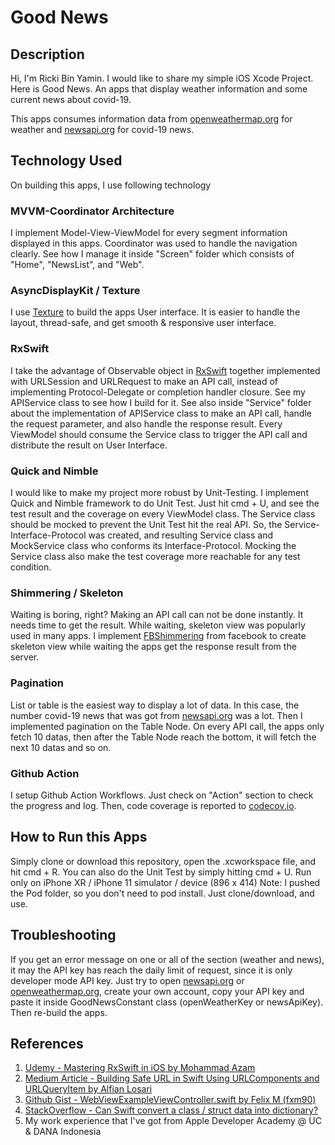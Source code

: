 # Good News

## Description

Hi, I'm Ricki Bin Yamin. I would like to share my simple iOS Xcode Project.
Here is Good News. An apps that display weather information and some current news about covid-19.

This apps consumes information data from [openweathermap.org](https://openweathermap.org/) for weather and [newsapi.org](https://newsapi.org/) for covid-19 news.

## Technology Used

On building this apps, I use following technology

### MVVM-Coordinator Architecture
I implement Model-View-ViewModel for every segment information displayed in this apps. Coordinator was used to handle the navigation clearly. See how I manage it inside "Screen" folder which consists of "Home", "NewsList", and "Web".

### AsyncDisplayKit / Texture
I use [Texture](https://texturegroup.org/) to build the apps User interface. It is easier to handle the layout, thread-safe, and get smooth & responsive user interface.

### RxSwift
I take the advantage of Observable object in [RxSwift](https://github.com/ReactiveX/RxSwift) together implemented with URLSession and URLRequest to make an API call, instead of implementing Protocol-Delegate or completion handler closure. See my APIService class to see how I build for it. See also inside "Service" folder about the implementation of APIService class to make an API call, handle the request parameter, and also handle the response result. Every ViewModel should consume the Service class to trigger the API call and distribute the result on User Interface.

### Quick and Nimble
I would like to make my project more robust by Unit-Testing. I implement Quick and Nimble framework to do Unit Test. Just hit cmd + U, and see the test result and the coverage on every ViewModel class. The Service class should be mocked to prevent the Unit Test hit the real API. So, the Service-Interface-Protocol was created, and resulting Service class and MockService class who conforms its Interface-Protocol. Mocking the Service class also make the test coverage more reachable for any test condition.

### Shimmering / Skeleton
Waiting is boring, right? Making an API call can not be done instantly. It needs time to get the result. While waiting, skeleton view was popularly used in many apps. I implement [FBShimmering](https://github.com/facebookarchive/Shimmer) from facebook to create skeleton view while waiting the apps get the response result from the server.

### Pagination
List or table is the easiest way to display a lot of data. In this case, the number covid-19 news that was got from [newsapi.org](https://newsapi.org/) was a lot. Then I implemented pagination on the Table Node. On every API call, the apps only fetch 10 datas, then after the Table Node reach the bottom, it will fetch the next 10 datas and so on.

### Github Action
I setup Github Action Workflows. Just check on "Action" section to check the progress and log. Then, code coverage is reported to [codecov.io](https://codecov.io/).

## How to Run this Apps

Simply clone or download this repository, open the .xcworkspace file, and hit cmd + R. You can also do the Unit Test by simply hitting cmd + U.
Run only on iPhone XR / iPhone 11 simulator / device (896 x 414)
Note: I pushed the Pod folder, so you don't need to pod install. Just clone/download, and use.

## Troubleshooting

If you get an error message on one or all of the section (weather and news), it may the API key has reach the daily limit of request, since it is only developer mode API key. Just try to open [newsapi.org](https://newsapi.org/) or [openweathermap.org](https://openweathermap.org/), create your own account, copy your API key and paste it inside GoodNewsConstant class (openWeatherKey or newsApiKey). Then re-build the apps.

## References
1. [Udemy - Mastering RxSwift in iOS by Mohammad Azam](https://www.udemy.com/course/mastering-rxswift-in-ios/)
2. [Medium Article - Building Safe URL in Swift Using URLComponents and URLQueryItem by Alfian Losari](https://medium.com/swift2go/building-safe-url-in-swift-using-urlcomponents-and-urlqueryitem-alfian-losari-510a7b1f3c7e)
3. [Github Gist - WebViewExampleViewController.swift by Felix M (fxm90)](https://gist.github.com/fxm90/50d6c73d07c4d9755981b9bb4c5ab931)
4. [StackOverflow - Can Swift convert a class / struct data into dictionary?](https://stackoverflow.com/questions/45209743/how-can-i-use-swift-s-codable-to-encode-into-a-dictionary)
5. My work experience that I've got from Apple Developer Academy @ UC & DANA Indonesia
